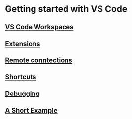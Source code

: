 # Getting started with VS Code

## [VS Code Workspaces](workspaces.md)

## [Extensions](extensions.md)

## [Remote conntections](remote.md)

## [Shortcuts](shortcuts.md)

## [Debugging](debugging.md)

## [A Short Example](example.md)


